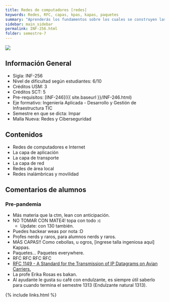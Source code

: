 ```yaml
---
title: Redes de computadores [redes]
keywords: Redes, RFC, capas, kpas, kapas, paquetes
summary: "Aprenderás los fundamentos sobre los cuales se construyen las redes de computadores y sus servicios asociados. Al igual que Configurar, administrar redes simples y utilizar sus servicios a través de aplicaciones. Integrar los conceptos que sustentan las redes de computadores modernas y los servicios que se construyen sobre ellas como sustrato de los sistemas de información distribuidos."
sidebar: main_sidebar
permalink: INF-256.html
folder: semestre-7
---
```


<img id="right-img" src="{{ site.baseurl }}/images/semestre7/TCP_UDP.png">

## Información General

- Sigla: INF-256
- Nivel de dificultad según estudiantes: 6/10
- Créditos USM: 3
- Créditos SCT: 5
- Pre-requisitos: [INF-246]({{ site.baseurl }}/INF-246.html)
- Eje formativo: Ingeniería Aplicada - Desarrollo y Gestión de Infraestructura TIC
- Semestre en que se dicta: Impar
- Malla Nueva: Redes y Ciberseguridad

## Contenidos

- Redes de computadores e Internet
- La capa de aplicación
- La capa de transporte
- La capa de red
- Redes de área local
- Redes inalámbricas y movilidad

## Comentarios de alumnos

### Pre-pandemia

- Más materia que la ctm, lean con anticipación.
- NO TOMAR CON MATE4! topa con todo :c
  - Update: con 130 también.
- Puedes hackear weas por nota :D
- Profes nerds y raros, para alumnos nerds y raros.
- MÁS CAPAS!! Como cebollas, u ogros, [ingrese talla ingeniosa aquí] Kappas.
- Paquetes... Paquetes everywhere.
- RFC RFC RFC RFC
- [RFC 1149 - A Standard for the Transmission of IP Datagrams on Avian Carriers.][1]
- La profe Erika Rosas es bakan.
- Al ayudante le gusta su café con endulzante, es siempre útil saberlo para cuando termina el semestre 1313 (Endulzante natural 1313).

[1]: https://tools.ietf.org/html/rfc1149

{% include links.html %}
